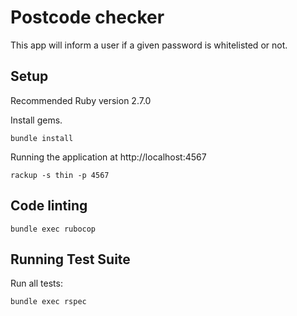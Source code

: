 # Postcode checker

This app will inform a user if a given password is whitelisted or not.

## Setup

Recommended Ruby version 2.7.0

Install gems.

`bundle install`

Running the application at http://localhost:4567

`rackup -s thin -p 4567`

## Code linting
 
`bundle exec rubocop`

## Running Test Suite

Run all tests:

`bundle exec rspec`